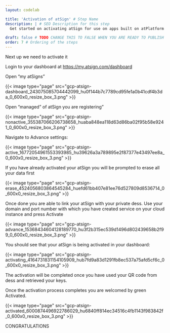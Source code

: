 ```yaml
---
layout: codelab

title: 'Activation of atSign' # Step Name
description: | # SEO Description for this step
  Get started on activating atSign for use on apps built on atPlatform

draft: false # TODO CHANGE THIS TO FALSE WHEN YOU ARE READY TO PUBLISH THE PAGE
order: 7 # Ordering of the steps
---
```


Next up we need to activate it

Login to your dashboard at https://my.atsign.com/dashboard

Open “my atSigns”

{{< image type="page" src="gcp-atsign-dashboard_243075085704442099_hu0f144b7c7789cd95fe1a0b41cdf4b3da_0_600x0_resize_box_3.png" >}}

Open “managed” of atSign you are registering”

{{< image type="page" src="gcp-atsign-nonactive_355387066206738658_huaba848ea118d63d86ba02f95b58e9241_0_600x0_resize_box_3.png" >}}

Navigate to Advance settings:

{{< image type="page" src="gcp-atsign-active_16772054961553393985_hu39626a3a789895e2f87377e43497ee8a_0_600x0_resize_box_3.png" >}}

If you have already activated your atSign you will be prompted to erase all your data first

{{< image type="page" src="gcp-atsign-erase_4524056803864545284_huefd61bb407e81ee76d527809d8536714_0_600x0_resize_box_3.png" >}}

Once done you are able to link your atSign with your private dess. Use your domain and port number with which you have created service on your cloud instance and press Activate

{{< image type="page" src="gcp-atsign-advance_15368434604128189770_hu3f2b315ec539d1496d802439658b2f99_0_600x0_resize_box_3.png" >}}

You should see that your atSign is being activated in your dashboard:

{{< image type="page" src="gcp-atsign-activating_4164731831154105909_hub7fd9a83d1291fb8ec537a75afd5cf6c_0_600x0_resize_box_3.png" >}}

The activation will be completed once you have used your QR code from dess and retrieved your keys.

Once the activation process completes you are welcomed by green Activated.

{{< image type="page" src="gcp-atsign-activated_6000874496922786029_hu6840ff814ec34516c4fb1143f983842f_0_600x0_resize_box_3.png" >}}

CONGRATULATIONS